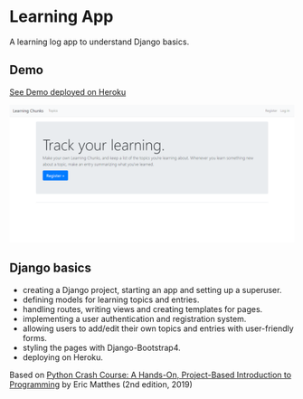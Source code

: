 # Learning App

A learning log app to understand Django basics.

## Demo

[See Demo deployed on Heroku](https://django-learning-chunks.herokuapp.com/)

<p align="center">
  <a href="https://django-learning-chunks.herokuapp.com/">
    <img src="screenshot.png" alt="See Demo deployed on Heroku">
  </a>
</p>

## Django basics

- creating a Django project, starting an app and setting up a superuser.
- defining models for learning topics and entries.
- handling routes, writing views and creating templates for pages.
- implementing a user authentication and registration system.
- allowing users to add/edit their own topics and entries with user-friendly forms.
- styling the pages with Django-Bootstrap4.
- deploying on Heroku.

Based on [Python Crash Course: A Hands-On, Project-Based Introduction to Programming](https://www.amazon.com/Python-Crash-Course-2nd-Edition/dp/1593279280) by Eric Matthes (2nd edition, 2019)
